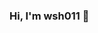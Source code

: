 ### Hi, I'm wsh011 👋

<!--
**wsh011/wsh011** is a ✨ _special_ ✨ repository because its `README.md` (this file) appears on your GitHub profile.

Here are some ideas to get you started:

- 🔭 I’m currently working on my final exam.
- 🌱 I’m currently learning about Github.
- 💬 Ask me about my interests.
- 📫 How to reach me: Call me maybe.
- ⚡ Fun fact: Pretty girls fart.
-->
